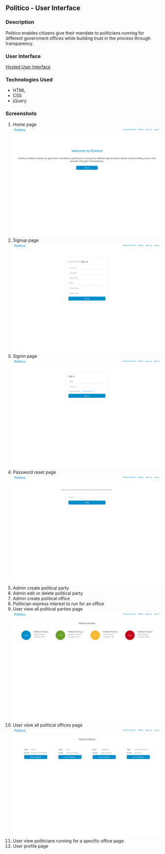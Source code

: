 ## Politico - User Interface

### Description
Politico enables citizens give their mandate to politicians running for different government offices 
while building trust in the process through transparency.

### User Interface
[Hosted User Interface](https://the22mastermind.github.io/politico-ui/)

### Technologies Used
* HTML
* CSS
* jQuery

### Screenshots
1. Home page
![](UI/screenshots/index.png)
2. Signup page
![](UI/screenshots/signup.png)
3. Signin page
![](UI/screenshots/signin.png)
4. Password reset page
![](UI/screenshots/password-reset.png)
5. Admin create political party
6. Admin edit or delete political party
7. Admin create political office
8. Politician express interest to run for an office
9. User view all political parties page
![](UI/screenshots/parties.png)
10. User view all political offices page
![](UI/screenshots/offices.png)
11. User view politicians running for a specific office page
12. User profile page